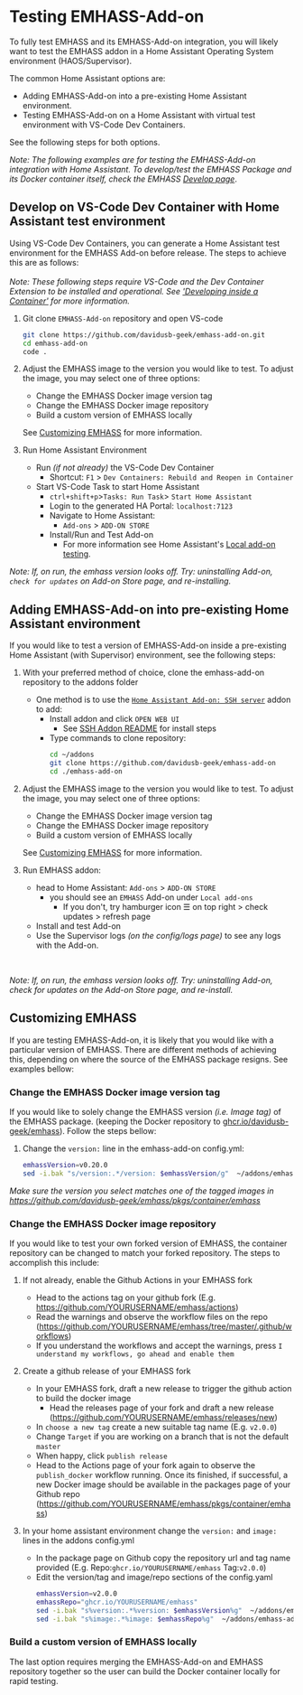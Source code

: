 # Testing EMHASS-Add-on

To fully test EMHASS and its EMHASS-Add-on integration, you will likely want to test the EMHASS addon in a Home Assistant Operating System environment (HAOS/Supervisor).

The common Home Assistant options are:

- Adding EMHASS-Add-on into a pre-existing Home Assistant environment.
- Testing EMHASS-Add-on on a Home Assistant with virtual test environment with VS-Code Dev Containers.

See the following steps for both options.

_Note: The following examples are for testing the EMHASS-Add-on integration with Home Assistant. To develop/test the EMHASS Package and its Docker container itself, check the EMHASS [Develop page](https://emhass.readthedocs.io/en/latest/develop.html)_.

## Develop on VS-Code Dev Container with Home Assistant test environment

Using VS-Code Dev Containers, you can generate a Home Assistant test environment for the EMHASS Add-on before release. The steps to achieve this are as follows:  
</br>
_Note: These following steps require VS-Code and the Dev Container Extension to be installed and operational. See ['Developing inside a Container'](https://code.visualstudio.com/docs/DevContainers/containers) for more information._


1) Git clone `EMHASS-Add-on` repository and open VS-code 
    ```bash
    git clone https://github.com/davidusb-geek/emhass-add-on.git
    cd emhass-add-on
    code .
    ```

2) Adjust the EMHASS image to the version you would like to test. To adjust the image, you may select one of three options:
    - Change the EMHASS Docker image version tag
    - Change the EMHASS Docker image repository
    - Build a custom version of EMHASS locally  

    See [Customizing EMHASS](##Customizing-EMHASS) for more information.

3) Run Home Assistant Environment
    - Run _(if not already)_  the VS-Code Dev Container
      - Shortcut: `F1` > `Dev Containers: Rebuild and Reopen in Container`
    - Start VS-Code Task to start Home Assistant 
      - `ctrl+shift+p`>`Tasks: Run Task`> `Start Home Assistant`
      - Login to the generated HA Portal: `localhost:7123`
      - Navigate to Home Assistant: 
        - `Add-ons` > `ADD-ON STORE`
      - Install/Run and Test Add-on
        - For more information see Home Assistant's [Local add-on testing](https://developers.home-assistant.io/docs/add-ons/testing).

_Note: If, on run, the emhass version looks off. Try: uninstalling Add-on, `check for updates` on Add-on Store page, and re-installing._

## Adding EMHASS-Add-on into pre-existing Home Assistant environment

If you would like to test a version of EMHASS-Add-on inside a pre-existing Home Assistant (with Supervisor) environment, see the following steps:

1) With your preferred method of choice, clone the emhass-add-on repository to the addons folder
    - One method is to use the [`Home Assistant Add-on: SSH server`](https://github.com/home-assistant/addons/blob/master/ssh/DOCS.md) addon to add:
      - Install addon and click `OPEN WEB UI`
        - See [SSH Addon README](https://github.com/home-assistant/addons/blob/master/ssh/DOCS.md#installation) for install steps
      - Type commands to clone repository:
        ```bash
        cd ~/addons
        git clone https://github.com/davidusb-geek/emhass-add-on
        cd ./emhass-add-on
        ```
2) Adjust the EMHASS image to the version you would like to test. To adjust the image, you may select one of three options:
    - Change the EMHASS Docker image version tag
    - Change the EMHASS Docker image repository
    - Build a custom version of EMHASS locally  

    See [Customizing EMHASS](##Customizing-EMHASS) for more information.

3) Run EMHASS addon:
    - head to Home Assistant: `Add-ons` > `ADD-ON STORE`
      - you should see an `EMHASS` Add-on under `Local add-ons`
        - If you don't, try hamburger icon ☰ on top right > check updates > refresh page
    - Install and test Add-on
    - Use the Supervisor logs _(on the config/logs page)_ to see any logs with the Add-on.

</br>

_Note: If, on run, the emhass version looks off. Try: uninstalling Add-on, check for updates on the Add-on Store page, and re-install._

## Customizing EMHASS 
If you are testing EMHASS-Add-on, it is likely that you would like with a particular version of EMHASS.
There are different methods of achieving this, depending on where the source of the EMHASS package resigns. See examples bellow: 

### Change the EMHASS Docker image version tag
If you would like to solely change the EMHASS version _(i.e. Image tag)_ of the EMHASS package. (keeping the Docker repository to [ghcr.io/davidusb-geek/emhass](https://github.com/davidusb-geek/emhass/pkgs/container/emhass)). Follow the steps bellow:

1) Change the `version:` line in the emhass-add-on config.yml:
    ```bash
    emhassVersion=v0.20.0
    sed -i.bak "s/version:.*/version: $emhassVersion/g"  ~/addons/emhass-add-on/emhass/config.yml
    ```
*Make sure the version you select matches one of the tagged images in https://github.com/davidusb-geek/emhass/pkgs/container/emhass*

### Change the EMHASS Docker image repository
If you would like to test your own forked version of EMHASS, the container repository can be changed to match your forked repository. The steps to accomplish this include:

1) If not already, enable the Github Actions in your EMHASS fork 
    - Head to the actions tag on your github fork (E.g. https://github.com/YOURUSERNAME/emhass/actions)
    - Read the warnings and observe the workflow files on the repo (https://github.com/YOURUSERNAME/emhass/tree/master/.github/workflows)
    - If you understand the workflows and accept the warnings, press `I understand my workflows, go ahead and enable them`

2) Create a github release of your EMHASS fork
    - In your EMHASS fork, draft a new release to trigger the github action to build the docker image 
      - Head the releases page of your fork and draft a new release (https://github.com/YOURUSERNAME/emhass/releases/new)
    - In `choose a new tag` create a new suitable tag name (E.g. `v2.0.0`)
    - Change `Target` if you are working on a branch that is not the default `master`
    - When happy, click `publish release`
    - Head to the Actions page of your fork again to observe the `publish_docker` workflow running. Once its finished, if successful, a new Docker image should be available in the packages page of your Github repo (https://github.com/YOURUSERNAME/emhass/pkgs/container/emhass) 

3) In your home assistant environment change the `version:` and `image:` lines in the addons config.yml
    - In the package page on Github copy the repository url and tag name provided (E.g. Repo:`ghcr.io/YOURUSERNAME/emhass` Tag:`v2.0.0`)
    - Edit the version/tag and image/repo sections of the config.yaml
      ```bash
      emhassVersion=v2.0.0
      emhassRepo="ghcr.io/YOURUSERNAME/emhass"
      sed -i.bak "s%version:.*%version: $emhassVersion%g"  ~/addons/emhass-add-on/emhass/config.yml
      sed -i.bak "s%image:.*%image: $emhassRepo%g"  ~/addons/emhass-add-on/emhass/config.yml
      ```

 ### Build a custom version of EMHASS locally
 The last option requires merging the EMHASS-Add-on and EMHASS repository together so the user can build the Docker container locally for rapid testing.